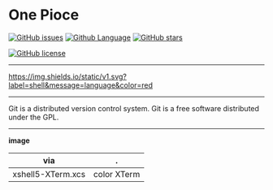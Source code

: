 # One Pioce


[![GitHub issues](https://img.shields.io/github/issues/mainiubaba/One.svg?style=popout)](https://github.com/mainiubaba/One/issues)
[![Github Language](https://raw.githubusercontent.com/mainiubaba/One/master/image/Language-Shell%2C%20Python-green.svg)](https://raw.githubusercontent.com/mainiubaba/One/master/image/Language-Shell%2C%20Python-green.svg)
[![GitHub stars](https://img.shields.io/github/stars/mainiubaba/One.svg?style=social)](https://github.com/mainiubaba/One/stargazers)


[![GitHub license](https://img.shields.io/github/license/mainiubaba/One.svg?color=red&style=popout)](https://github.com/mainiubaba/One)

---

https://img.shields.io/static/v1.svg?label=shell&message=language&color=red

---

Git is a distributed version control system. Git is a free software distributed under the GPL.


---

**image**

|via|.|
|-|-|
|xshell5-XTerm.xcs| color XTerm|
